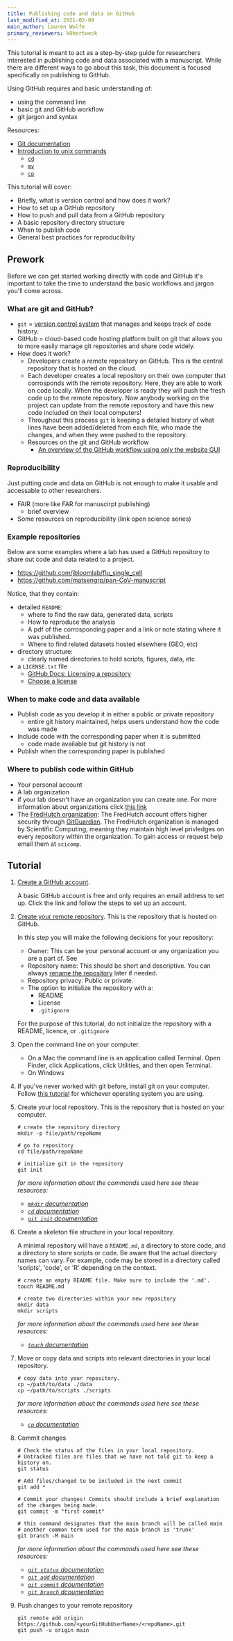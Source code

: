 ```yaml
---
title: Publishing code and data on GitHub
last_modified_at: 2021-02-09
main_author: Lauren Wolfe
primary_reviewers: k8hertweck
---
```


This tutorial is meant to act as a step-by-step guide for researchers interested in publishing code and data associated with a manuscript. While there are different ways to go about this task, this document is focused specifically on publishing to GitHub.

Using GitHub requires and basic understanding of:
  - using the command line
  - basic git and GitHub workflow
  - git jargon and syntax
  
Resources:
  - [Git documentation](https://git-scm.com/doc)
  - [Introduction to unix commands](https://kb.iu.edu/d/afsk)
    - [`cd`](https://kb.iu.edu/d/afsk#cd)
    - [`mv`](https://kb.iu.edu/d/afsk#mv)
    - [`cp`](https://kb.iu.edu/d/afsk#cp)

This tutorial will cover:
- Briefly, what is version control and how does it work?
- How to set up a GitHub repository
- How to push and pull data from a GitHub repository
- A basic repository directory structure
- When to publish code
- General best practices for reproducibility

## Prework

Before we can get started working directly with code and GitHub it's important to take the time to understand the basic workflows and jargon you'll come across.

### What are git and GitHub?

- `git` = [version control system](http://guides.beanstalkapp.com/version-control/intro-to-version-control.html) that manages and keeps track of code history.
- GitHub = cloud-based code hosting platform built on git that allows you to more easily manage git repositories and share code widely.
- How does it work?
  - Developers create a remote repository on GitHub. This is the central repository that is hosted on the cloud.
  - Each developer creates a local repository on their own computer that corrosponds with the remote repository. Here, they are able to work on code locally. When the developer is ready they will push the fresh code up to the remote repository. Now anybody working on the project can update from the remote repository and have this new code included on their local computers!
  - Throughout this process `git` is keeping a detailed history of what lines have been added/deleted from each file, who made the changes, and when they were pushed to the repository.
  - Resources on the git and GitHub workflow
    - [An overview of the GitHub workflow using only the website GUI](https://guides.github.com/activities/hello-world/)

### Reproducibility

Just putting code and data on GitHub is not enough to make it usable and accessable to other researchers. 
- FAIR (more like FAR for manuscirpt publishing)
  - brief overview
- Some resources on reproducibility (link open science series)

### Example repositories

Below are some examples where a lab has used a GitHub repository to share out code and data related to a project. 
  - https://github.com/jbloomlab/flu_single_cell
  - https://github.com/matsengrp/pan-CoV-manuscript

Notice, that they contain:
  - detailed `README`:
    - where to find the raw data, generated data, scripts
    - How to reproduce the analysis
    - A pdf of the corrosponding paper and a link or note stating where it was published.
    - Where to find related datasets hosted elsewhere (GEO, etc)
  - directory structure:
    - clearly named directories to hold scripts, figures, data, etc
  - a `LICENSE.txt` file
    - [GitHub Docs: Licensing a repository](https://docs.github.com/en/github/creating-cloning-and-archiving-repositories/licensing-a-repository)
    - [Choose a license](https://choosealicense.com/)

### When to make code and data available
- Publish code as you develop it in either a public or private repository
  - entire git history maintained, helps users understand how the code was made
- Include code with the corresponding paper when it is submitted
  - code made available but git history is not
- Publish when the corresponding paper is published

### Where to publish code within GitHub
 - Your personal account
 - A lab organization
  - if your lab doesn't have an organization you can create one. For more information about organizations click [this link](https://docs.github.com/en/github/setting-up-and-managing-organizations-and-teams/about-organizations) 
 - The [FredHutch organization](https://github.com/FredHutch): The FredHutch account offers higher security through [GitGuardian](https://www.gitguardian.com/). The FredHutch organization is managed by Scientific Computing, meaning they maintain high level privledges on every repository within the organization. To gain access or request help email them at `scicomp`. 

## Tutorial

1. [Create a GitHub account](https://github.com/join).

    A basic GitHub account is free and only requires an email address to set up. Click the link and follow the steps to set up an account.
    
2. [Create your remote repository](https://docs.github.com/en/github/creating-cloning-and-archiving-repositories/creating-a-new-repository). This is the repository that is hosted on GitHub.

    In this step you will make the following decisions for your repository:
      - Owner: This can be your personal account or any organization you are a part of. See 
      - Repository name: This should be short and descriptive. You can always [rename the repository](https://docs.github.com/en/github/administering-a-repository/renaming-a-repository) later if needed.
      - Repository privacy: Public or private.
      - The option to initialize the repository with a:
        -  README
        -  License
        -  `.gitignore`

    For the purpose of this tutorial, do not initialize the repository with a README, licence, or `.gitignore`

3. Open the command line on your computer.
      - On a Mac the command line is an application called Terminal. Open Finder, click Applications, click Utilities, and then open Terminal.
      - On Windows

4. If you've never worked with git before, install git on your computer. Follow [this tutorial](https://www.taniarascia.com/getting-started-with-git/) for whichever operating system you are using.

5. Create your local repository. This is the repository that is hosted on your computer.
    
    ```
    # create the repository directory
    mkdir -p file/path/repoName
    
    # go to repository
    cd file/path/repoName
    
    # initialize git in the repository
    git init
    ```
    
    _for more information about the commands used here see these resources:_
      - [_`mkdir` documentation_](https://kb.iu.edu/d/afsk#mkdir)
      - [_`cd` documentation_](https://kb.iu.edu/d/afsk#cd)     
      - [_`git init` dcoumentation_](https://git-scm.com/docs/git-init)


6. Create a skeleton file structure in your local repository. 

    A minimal repository will have a `README.md`, a directory to store code, and a directory to store scripts or code. Be aware that the actual directory names can vary. For example, code may be stored in a directory called 'scripts', 'code', or 'R' depending on the context.
   
    ```
    # create an empty README file. Make sure to include the '.md'.
    touch README.md
    
    # create two directories within your new repository
    mkdir data
    mkdir scripts
    ```
    
    _for more information about the commands used here see these resources:_
      - [_`touch` documentation_](https://man7.org/linux/man-pages/man1/touch.1.html)
      
5. Move or copy data and scripts into relevant directories in your local repository.
    
    ```
    # copy data into your repository.
    cp ~/path/to/data ./data
    cp ~/path/to/scripts ./scripts
    ```
    
    _for more information about the commands used here see these resources:_
      - [_`cp` documentation_](https://kb.iu.edu/d/afsk#cp)

7. Commit changes
    
    ```
    # Check the status of the files in your local repository.
    # Untracked files are files that we have not told git to keep a history on.
    git status
    
    # Add files/changed to be included in the next commit
    git add *
    
    # Commit your changes! Commits should include a brief explanation of the changes being made.
    git commit -m "first commit"
    
    # this command designates that the main branch will be called main
    # another common term used for the main branch is 'trunk'
    git branch -M main
    ```
    
    _for more information about the commands used here see these resources:_
      - [_`git status` documentation_](https://git-scm.com/docs/git-status)
      - [_`git add` documentation_](https://git-scm.com/docs/git-add)     
      - [_`git commit` dcoumentation_](https://git-scm.com/docs/git-commit)
      - [_`git branch` dcoumentation_](https://git-scm.com/docs/git-branch)
    
8. Push changes to your remote repository

    ```
    git remote add origin https://github.com/<yourGitHubUserName>/<repoName>.git
    git push -u origin main
    ```
